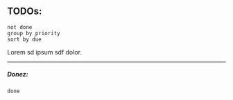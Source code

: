 
## TODOs:
```tasks
not done
group by priority
sort by due
```





Lorem sd ipsum sdf dolor.

---

##### Donez:
```tasks
done
```
